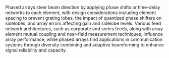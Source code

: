 Phased arrays steer beam direction by applying phase shifts or time-delay networks to each element, with design considerations including element spacing to prevent grating lobes, the impact of quantized phase shifters on sidelobes, and array errors affecting gain and sidelobe levels. Various feed network architectures, such as corporate and series feeds, along with array element mutual coupling and near-field measurement techniques, influence array performance, while phased arrays find applications in communication systems through diversity combining and adaptive beamforming to enhance signal reliability and capacity.
